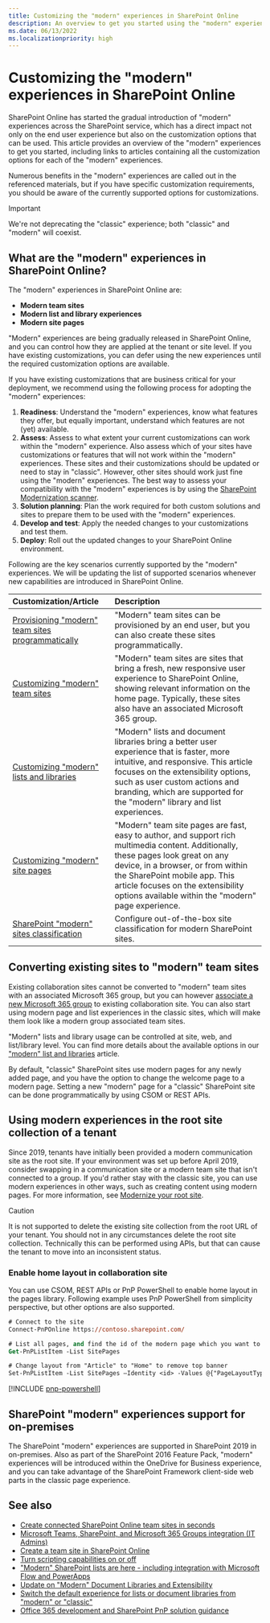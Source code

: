 ```yaml
---
title: Customizing the "modern" experiences in SharePoint Online
description: An overview to get you started using the "modern" experiences in SharePoint Online.
ms.date: 06/13/2022
ms.localizationpriority: high
---
```


# Customizing the "modern" experiences in SharePoint Online

SharePoint Online has started the gradual introduction of "modern" experiences across the SharePoint service, which has a direct impact not only on the end user experience but also on the customization options that can be used. This article provides an overview of the "modern" experiences to get you started, including links to articles containing all the customization options for each of the "modern" experiences.

Numerous benefits in the "modern" experiences are called out in the referenced materials, but if you have specific customization requirements, you should be aware of the currently supported options for customizations.

> [!IMPORTANT]
> We're not deprecating the "classic" experience; both "classic" and "modern" will coexist.

## What are the "modern" experiences in SharePoint Online?

The "modern" experiences in SharePoint Online are:

- **Modern team sites**
- **Modern list and library experiences**
- **Modern site pages**

"Modern" experiences are being gradually released in SharePoint Online, and you can control how they are applied at the tenant or site level. If you have existing customizations, you can defer using the new experiences until the required customization options are available.

If you have existing customizations that are business critical for your deployment, we recommend using the following process for adopting the "modern" experiences:

1. **Readiness**: Understand the "modern" experiences, know what features they offer, but equally important, understand which features are not (yet) available.
1. **Assess**: Assess to what extent your current customizations can work within the "modern" experience. Also assess which of your sites have customizations or features that will not work within the "modern" experiences. These sites and their customizations should be updated or need to stay in "classic". However, other sites should work just fine using the "modern" experiences. The best way to assess your compatibility with the "modern" experiences is by using the [SharePoint Modernization scanner](https://aka.ms/sppnp-modernuiscanner).
1. **Solution planning**: Plan the work required for both custom solutions and sites to prepare them to be used with the "modern" experiences.
1. **Develop and test**: Apply the needed changes to your customizations and test them.
1. **Deploy**: Roll out the updated changes to your SharePoint Online environment.

Following are the key scenarios currently supported by the "modern" experiences. We will be updating the list of supported scenarios whenever new capabilities are introduced in SharePoint Online.

|                                             Customization/Article                                             |                                                                                                                                                 Description                                                                                                                                                  |
| :------------------------------------------------------------------------------------------------------------ | :----------------------------------------------------------------------------------------------------------------------------------------------------------------------------------------------------------------------------------------------------------------------------------------------------------- |
| [Provisioning "modern" team sites programmatically](modern-experience-customizations-provisioning-sites.md)   | "Modern" team sites can be provisioned by an end user, but you can also create these sites programmatically.                                                                                                                                                                                                 |
| [Customizing "modern" team sites](modern-experience-customizations-customize-sites.md)                        | "Modern" team sites are sites that bring a fresh, new responsive user experience to SharePoint Online, showing relevant information on the home page. Typically, these sites also have an associated Microsoft 365 group.                                                                                |
| [Customizing "modern" lists and libraries](modern-experience-customizations-customize-lists-and-libraries.md) | "Modern" lists and document libraries bring a better user experience that is faster, more intuitive, and responsive. This article focuses on the extensibility options, such as user custom actions and branding, which are supported for the "modern" library and list experiences.                     |
| [Customizing "modern" site pages](modern-experience-customizations-customize-pages.md)                        | "Modern" team site pages are fast, easy to author, and support rich multimedia content. Additionally, these pages look great on any device, in a browser, or from within the SharePoint mobile app. This article focuses on the extensibility options available within the "modern" page experience. |
| [SharePoint "modern" sites classification](modern-experience-site-classification.md)                          | Configure out-of-the-box site classification for modern SharePoint sites.                                                                                                                                                                                                                                    |

## Converting existing sites to "modern" team sites

Existing collaboration sites cannot be converted to "modern" team sites with an associated Microsoft 365 group, but you can however [associate a new Microsoft 365 group](/sharepoint/dev/transform/modernize-connect-to-office365-group) to existing collaboration site. You can also start using modern page and list experiences in the classic sites, which will make them look like a modern group associated team sites.

"Modern" lists and library usage can be controlled at site, web, and list/library level. You can find more details about the available options in our ["modern" list and libraries](modern-experience-customizations-customize-lists-and-libraries.md) article.

By default, "classic" SharePoint sites use modern pages for any newly added page, and you have the option to change the welcome page to a modern page. Setting a new "modern" page for a "classic" SharePoint site can be done programmatically by using CSOM or REST APIs.

## Using modern experiences in the root site collection of a tenant

Since 2019, tenants have initially been provided a modern communication site as the root site. If your environment was set up before April 2019, consider swapping in a communication site or a modern team site that isn't connected to a group. If you'd rather stay with the classic site, you can use modern experiences in other ways, such as creating content using modern pages. For more information, see [Modernize your root site](/SharePoint/modern-root-site).

> [!CAUTION]
> It is not supported to delete the existing site collection from the root URL of your tenant. You should not in any circumstances delete the root site collection. Technically this can be performed using APIs, but that can cause the tenant to move into an inconsistent status.

### Enable home layout in collaboration site

You can use CSOM, REST APIs or PnP PowerShell to enable home layout in the pages library. Following example uses PnP PowerShell from simplicity perspective, but other options are also supported.

```ps
# Connect to the site
Connect-PnPOnline https://contoso.sharepoint.com/

# List all pages, and find the id of the modern page which you want to change
Get-PnPListItem -List SitePages

# Change layout from "Article" to "Home" to remove top banner
Set-PnPListItem -List SitePages –Identity <id> -Values @{"PageLayoutType"="Home"}
```

[!INCLUDE [pnp-powershell](../../includes/snippets/open-source/pnp-powershell.md)]

## SharePoint "modern" experiences support for on-premises

The SharePoint "modern" experiences are supported in SharePoint 2019 in on-premises. Also as part of the SharePoint 2016 Feature Pack, "modern" experiences will be introduced within the OneDrive for Business experience, and you can take advantage of the SharePoint Framework client-side web parts in the classic page experience.

## See also

- [Create connected SharePoint Online team sites in seconds](https://blogs.office.com/2016/11/08/create-connected-sharepoint-online-team-sites-in-seconds/)
- [Microsoft Teams, SharePoint, and Microsoft 365 Groups integration (IT Admins)](/microsoft-365/solutions/groups-sharepoint-teams-governance?view=o365-worldwide)
- [Create a team site in SharePoint Online](https://support.office.com/article/Create-a-team-site-in-SharePoint-Online-ef10c1e7-15f3-42a3-98aa-b5972711777d)
- [Turn scripting capabilities on or off](https://support.office.com/article/Allow-or-prevent-custom-script-1f2c515f-5d7e-448a-9fd7-835da935584f)
- ["Modern" SharePoint lists are here - including integration with Microsoft Flow and PowerApps](https://blogs.office.com/2016/07/25/modern-sharepoint-lists-are-here-including-integration-with-microsoft-flow-and-powerapps/)
- [Update on "Modern" Document Libraries and Extensibility](https://developer.microsoft.com/office/blogs/update-on-modern-document-libraries-and-extensiblity)
- [Switch the default experience for lists or document libraries from "modern" or "classic"](https://support.office.com/article/Switch-the-default-experience-for-lists-or-document-libraries-from-new-or-classic-66dac24b-4177-4775-bf50-3d267318caa9)
- [Office 365 development and SharePoint PnP solution guidance](office-365-development-patterns-and-practices-solution-guidance.md)

